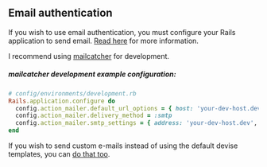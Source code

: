 ## Email authentication
If you wish to use email authentication, you must configure your Rails application to send email. [Read here](http://guides.rubyonrails.org/action_mailer_basics.html) for more information.

I recommend using [mailcatcher](https://mailcatcher.me/) for development.

##### mailcatcher development example configuration:
~~~ruby
# config/environments/development.rb
Rails.application.configure do
  config.action_mailer.default_url_options = { host: 'your-dev-host.dev' }
  config.action_mailer.delivery_method = :smtp
  config.action_mailer.smtp_settings = { address: 'your-dev-host.dev', port: 1025 }
end
~~~

If you wish to send custom e-mails instead of using the default devise templates, you can [do that too](/docs/usage/overrides.md#email-template-overrides).
